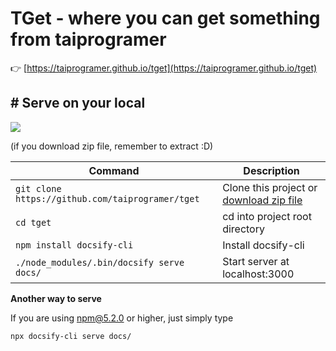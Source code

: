 # TGet - where you can get something from taiprogramer

:point_right: [https://taiprogramer.github.io/tget](https://taiprogramer.github.io/tget)

## # Serve on your local
![](https://img.shields.io/github/repo-size/taiprogramer/tget.svg)

(if you download zip file, remember to extract :D)

|Command|Description|
|---|---|
|`git clone https://github.com/taiprogramer/tget`|Clone this project or [download zip file](https://github.com/taiprogramer/tget/archive/master.zip)|
|`cd tget`|cd into project root directory|
|`npm install docsify-cli`|Install docsify-cli|
|`./node_modules/.bin/docsify serve docs/`|Start server at localhost:3000|

**Another way to serve**

If you are using npm@5.2.0 or higher, just simply type

```
npx docsify-cli serve docs/
```
